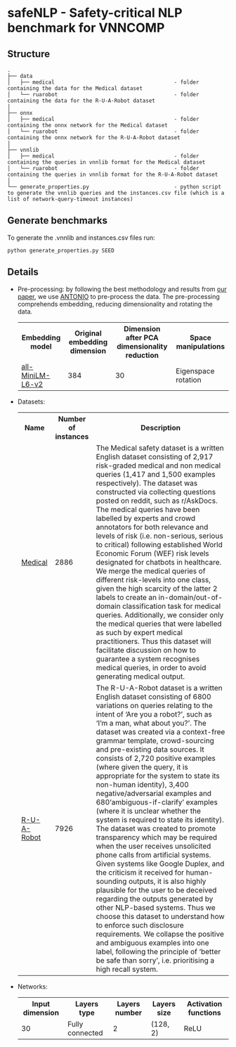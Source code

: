safeNLP - Safety-critical NLP benchmark for VNNCOMP
========

Structure
------------
```
.
├── data
│   ├── medical                                      - folder containing the data for the Medical dataset
│   └── ruarobot                                     - folder containing the data for the R-U-A-Robot dataset
│   
├── onnx
│   ├── medical                                      - folder containing the onnx network for the Medical dataset
│   └── ruarobot                                     - folder containing the onnx network for the R-U-A-Robot dataset
│   
├── vnnlib
│   ├── medical                                      - folder containing the queries in vnnlib format for the Medical dataset
│   └── ruarobot                                     - folder containing the queries in vnnlib format for the R-U-A-Robot dataset
│
└── generate_properties.py                           - python script to generate the vnnlib queries and the instances.csv file (which is a list of network-query-timeout instances)
```

Generate benchmarks
------------
To generate the .vnnlib and instances.csv files run:

```
python generate_properties.py SEED
```

Details
------------

* Pre-processing: by following the best methodology and results from [our paper](https://arxiv.org/abs/2403.10144), we use [ANTONIO](https://easychair.org/publications/paper/9ZGS) to pre-process the data. The pre-processing comprehends embedding, reducing dimensionality and rotating the data.

    <center>
    <table style="width:100%">
    <tr>
        <th>Embedding model</th>
        <th>Original embedding dimension</th>
        <th>Dimension after PCA dimensionality reduction</th>
        <th>Space manipulations</th>
    </tr>
    <tr>
        <td><a href='https://huggingface.co/sentence-transformers/all-MiniLM-L6-v2'>all-MiniLM-L6-v2</a></td>
        <td>384</td>
        <td>30</td>
        <td>Eigenspace rotation</td>
    </tr>
    </table>
    </center>

* Datasets:
    <center>
    <table style="width:100%">
    <tr>
        <th>Name</th>
        <th>Number of instances</th>
        <th>Description</th>
    </tr>
    <tr>
        <td><a href='https://aclanthology.org/2022.aacl-short.30/'>Medical</a></td>
        <td>2886</td>
        <td> The Medical safety dataset is a written English dataset consisting of 2,917 risk-graded medical and non medical queries (1,417 and 1,500 examples respectively). The dataset was constructed via collecting questions posted on reddit, such as r/AskDocs. The medical queries have been labelled by experts and crowd annotators for both relevance and levels of risk (i.e. non-serious, serious to critical) following established World Economic Forum (WEF) risk levels designated for chatbots in healthcare. We merge the medical queries of different risk-levels into one class, given the high scarcity of the latter 2 labels to create an in-domain/out-of-domain classification task for medical queries. Additionally, we consider only the medical queries that were labelled as such by expert medical practitioners. Thus this dataset will facilitate discussion on how to guarantee a system recognises medical queries, in order to avoid generating medical output.</td>
    </tr>
    <tr>
        <td><a href='https://aclanthology.org/2021.acl-long.544/'>R-U-A-Robot</a></td>
        <td>7926</td>
        <td>The R-U-A-Robot dataset is a written English dataset consisting of 6800 variations on queries relating to the intent of ‘Are you a robot?’, such as ‘I’m a man, what about you?’. The dataset was created via a context-free grammar template, crowd-sourcing and pre-existing data sources. It consists of 2,720 positive examples (where given the query, it is appropriate for the system to state its non-human identity), 3,400 negative/adversarial examples and 680‘ambiguous-if-clarify’ examples (where it is unclear whether the system is required to state its identity). The dataset was created to promote transparency which may be required when the user receives unsolicited phone calls from artificial systems. Given systems like Google Duplex, and the criticism it received for human-sounding outputs, it is also highly plausible for the user to be deceived regarding the outputs generated by other NLP-based systems. Thus we choose this dataset to understand how to enforce such disclosure requirements. We collapse the positive and ambiguous examples into one label, following the principle of ‘better be safe than sorry’, i.e. prioritising a high recall system.</td>
    </tr>
    </table>
    </center>

* Networks:
    <center>
    <table style="width:100%">
    <tr>
        <th>Input dimension</th>
        <th>Layers type</th>
        <th>Layers number</th>
        <th>Layers size</th>
        <th>Activation functions</th>
    </tr>
    <tr>
        <td>30</td>
        <td>Fully connected</td>
        <td>2</td>
        <td>(128, 2)</td>
        <td>ReLU</td>
    </tr>
    </table>
    </center>
